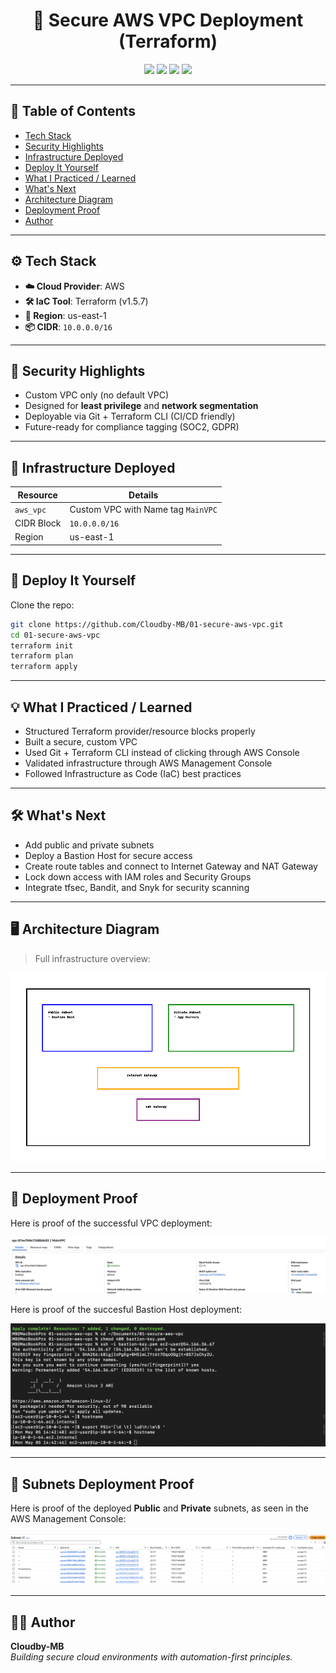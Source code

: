 <h1 align="center">🔐 Secure AWS VPC Deployment (Terraform)</h1>

<p align="center">
  <img src="https://img.shields.io/badge/Cloud-AWS-orange?style=for-the-badge&logo=amazonaws" />
  <img src="https://img.shields.io/badge/IaC-Terraform-7B42BC?style=for-the-badge&logo=terraform" />
  <img src="https://img.shields.io/badge/Security-Enabled-brightgreen?style=for-the-badge&logo=datadog" />
  <img src="https://img.shields.io/badge/Status-Deployed-success?style=for-the-badge&logo=github" />
</p>

---

## 📑 Table of Contents
- [Tech Stack](#️-tech-stack)
- [Security Highlights](#-security-highlights)
- [Infrastructure Deployed](#️-infrastructure-deployed)
- [Deploy It Yourself](#-deploy-it-yourself)
- [What I Practiced / Learned](#️-what-i-practiced--learned)
- [What's Next](#️-whats-next)
- [Architecture Diagram](#️-architecture-diagram)
- [Deployment Proof](#️-deployment-proof)
- [Author](#️-author)

---

## ⚙️ Tech Stack
- **☁️ Cloud Provider**: AWS
- **🛠️ IaC Tool**: Terraform (v1.5.7)
- **📍 Region**: us-east-1
- **📦 CIDR**: `10.0.0.0/16`

---

## 🔐 Security Highlights
- Custom VPC only (no default VPC)
- Designed for **least privilege** and **network segmentation**
- Deployable via Git + Terraform CLI (CI/CD friendly)
- Future-ready for compliance tagging (SOC2, GDPR)

---

## 🧱 Infrastructure Deployed
| Resource     | Details          |
|--------------|------------------|
| `aws_vpc`    | Custom VPC with Name tag `MainVPC` |
| CIDR Block   | `10.0.0.0/16`    |
| Region       | us-east-1        |

---

## 🚀 Deploy It Yourself

Clone the repo:

```bash
git clone https://github.com/Cloudby-MB/01-secure-aws-vpc.git
cd 01-secure-aws-vpc
terraform init
terraform plan
terraform apply
```

---

## 💡 What I Practiced / Learned
- Structured Terraform provider/resource blocks properly
- Built a secure, custom VPC
- Used Git + Terraform CLI instead of clicking through AWS Console
- Validated infrastructure through AWS Management Console
- Followed Infrastructure as Code (IaC) best practices

---

## 🛠️ What's Next
- Add public and private subnets
- Deploy a Bastion Host for secure access
- Create route tables and connect to Internet Gateway and NAT Gateway
- Lock down access with IAM roles and Security Groups
- Integrate tfsec, Bandit, and Snyk for security scanning

---

## 🖥️ Architecture Diagram

> Full infrastructure overview:

![VPC Architecture](https://raw.githubusercontent.com/Cloudby-MB/01-secure-aws-vpc/main/Cloud_VPC_Architecture_Diagram.png)

---

## 📸 Deployment Proof

Here is proof of the successful VPC deployment:

![Deployment Proof](deployment-proof-vpc.png)

Here is proof of the succesful Bastion Host deployment:

![Bastion Host Proof](Bastion_Host_Deployment_Proof.png)

---

## 📸 Subnets Deployment Proof

Here is proof of the deployed **Public** and **Private** subnets, as seen in the AWS Management Console:

![Subnets Proof](subnets-proof.png)

---

## 🧑‍💻 Author

**Cloudby-MB**  
_Building secure cloud environments with automation-first principles._